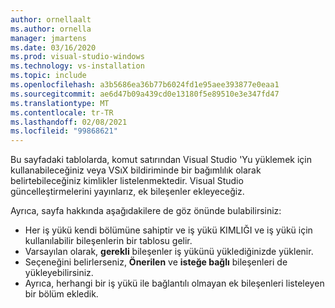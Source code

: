 ```yaml
---
author: ornellaalt
ms.author: ornella
manager: jmartens
ms.date: 03/16/2020
ms.prod: visual-studio-windows
ms.technology: vs-installation
ms.topic: include
ms.openlocfilehash: a3b5686ea36b77b6024fd1e95aee393877e0eaa1
ms.sourcegitcommit: ae6d47b09a439cd0e13180f5e89510e3e347fd47
ms.translationtype: MT
ms.contentlocale: tr-TR
ms.lasthandoff: 02/08/2021
ms.locfileid: "99868621"
---
```

Bu sayfadaki tablolarda, komut satırından Visual Studio 'Yu yüklemek için kullanabileceğiniz veya VSıX bildiriminde bir bağımlılık olarak belirtebileceğiniz kimlikler listelenmektedir. Visual Studio güncelleştirmelerini yayınlarız, ek bileşenler ekleyeceğiz.

Ayrıca, sayfa hakkında aşağıdakilere de göz önünde bulabilirsiniz:

* Her iş yükü kendi bölümüne sahiptir ve iş yükü KIMLIĞI ve iş yükü için kullanılabilir bileşenlerin bir tablosu gelir.
* Varsayılan olarak, **gerekli** bileşenler iş yükünü yüklediğinizde yüklenir.
* Seçeneğini belirlerseniz, **Önerilen** ve **isteğe bağlı** bileşenleri de yükleyebilirsiniz.
* Ayrıca, herhangi bir iş yükü ile bağlantılı olmayan ek bileşenleri listeleyen bir bölüm ekledik.
